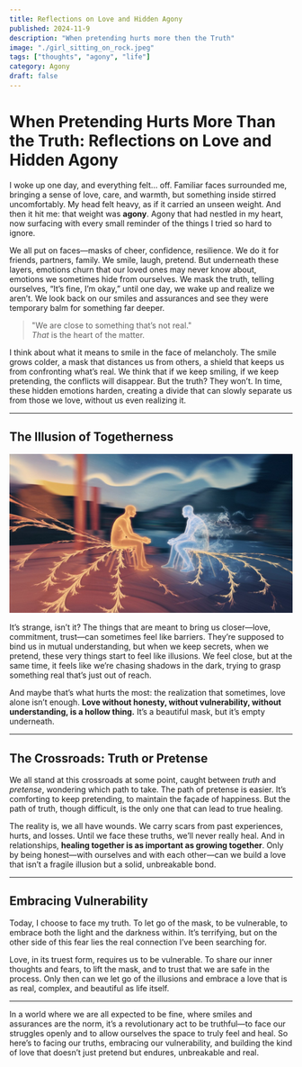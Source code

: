 ```yaml
---
title: Reflections on Love and Hidden Agony
published: 2024-11-9
description: "When pretending hurts more then the Truth"
image: "./girl_sitting_on_rock.jpeg"
tags: ["thoughts", "agony", "life"]
category: Agony
draft: false
---
```


# When Pretending Hurts More Than the Truth: Reflections on Love and Hidden Agony

I woke up one day, and everything felt… off. Familiar faces surrounded me, bringing a sense of love, care, and warmth, but something inside stirred uncomfortably. My head felt heavy, as if it carried an unseen weight. And then it hit me: that weight was **agony**. Agony that had nestled in my heart, now surfacing with every small reminder of the things I tried so hard to ignore.

We all put on faces—masks of cheer, confidence, resilience. We do it for friends, partners, family. We smile, laugh, pretend. But underneath these layers, emotions churn that our loved ones may never know about, emotions we sometimes hide from ourselves. We mask the truth, telling ourselves, “It’s fine, I’m okay,” until one day, we wake up and realize we aren’t. We look back on our smiles and assurances and see they were temporary balm for something far deeper.

> "We are close to something that’s not real."  
> *That* is the heart of the matter.

I think about what it means to smile in the face of melancholy. The smile grows colder, a mask that distances us from others, a shield that keeps us from confronting what’s real. We think that if we keep smiling, if we keep pretending, the conflicts will disappear. But the truth? They won’t. In time, these hidden emotions harden, creating a divide that can slowly separate us from those we love, without us even realizing it.

---

## The Illusion of Togetherness

![distance Connection](./distance_connection.jpeg)

It’s strange, isn’t it? The things that are meant to bring us closer—love, commitment, trust—can sometimes feel like barriers. They’re supposed to bind us in mutual understanding, but when we keep secrets, when we pretend, these very things start to feel like illusions. We feel close, but at the same time, it feels like we’re chasing shadows in the dark, trying to grasp something real that’s just out of reach.

And maybe that’s what hurts the most: the realization that sometimes, love alone isn’t enough. **Love without honesty, without vulnerability, without understanding, is a hollow thing.** It’s a beautiful mask, but it’s empty underneath.

---

## The Crossroads: Truth or Pretense

We all stand at this crossroads at some point, caught between *truth* and *pretense*, wondering which path to take. The path of pretense is easier. It’s comforting to keep pretending, to maintain the façade of happiness. But the path of truth, though difficult, is the only one that can lead to true healing.

The reality is, we all have wounds. We carry scars from past experiences, hurts, and losses. Until we face these truths, we’ll never really heal. And in relationships, **healing together is as important as growing together**. Only by being honest—with ourselves and with each other—can we build a love that isn’t a fragile illusion but a solid, unbreakable bond.

---

## Embracing Vulnerability

Today, I choose to face my truth. To let go of the mask, to be vulnerable, to embrace both the light and the darkness within. It’s terrifying, but on the other side of this fear lies the real connection I’ve been searching for.

Love, in its truest form, requires us to be vulnerable. To share our inner thoughts and fears, to lift the mask, and to trust that we are safe in the process. Only then can we let go of the illusions and embrace a love that is as real, complex, and beautiful as life itself.

---

In a world where we are all expected to be fine, where smiles and assurances are the norm, it’s a revolutionary act to be truthful—to face our struggles openly and to allow ourselves the space to truly feel and heal. So here’s to facing our truths, embracing our vulnerability, and building the kind of love that doesn’t just pretend but endures, unbreakable and real.
